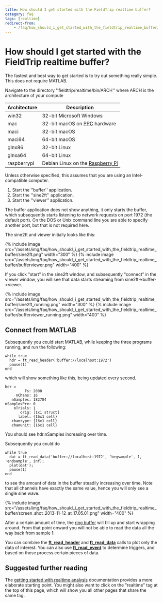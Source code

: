 ```yaml
---
title: How should I get started with the FieldTrip realtime buffer?
category: faq
tags: [realtime]
redirect-from:
    - /faq/how_should_i_get_started_with_the_fieldtrip_realtime_buffer/
---
```


# How should I get started with the FieldTrip realtime buffer?

The fastest and best way to get started is to try out something really simple. This does not require MATLAB.

Navigate to the directory ''fieldtrip/realtime/bin/ARCH'' where ARCH is the architecture of your compute

| Architecture | Description                                                             |
| ------------ | ----------------------------------------------------------------------- |
| win32        | 32-bit Microsoft Windows                                                |
| mac          | 32-bit macOS on [PPC](https://en.wikipedia.org/wiki/PowerPC) hardware    |
| maci         | 32-bit macOS                                                            |
| maci64       | 64-bit macOS                                                            |
| glnx86       | 32-bit Linux                                                            |
| glnxa64      | 64-bit Linux                                                            |
| raspberrypi  | Debian Linux on the [Raspberry Pi](http://www.raspberrypi.org/)         |

Unless otherwise specified, this assumes that you are using an Intel-compatible computer.

1.  Start the ''buffer'' application.
2.  Start the ''sine2ft'' application.
3.  Start the ''viewer'' application.

The buffer application does not show anything, it only starts the buffer, which subsequently starts listening to network requests on port 1972 (the default port). On the DOS or Unix command line you are able to specify another port, but that is not required here.

The sine2ft and viewer initially looks like this:

{% include image src="/assets/img/faq/how_should_i_get_started_with_the_fieldtrip_realtime_buffer/sine2ft.png" width="300" %}
{% include image src="/assets/img/faq/how_should_i_get_started_with_the_fieldtrip_realtime_buffer/bufferviewer.png" width="400" %}

If you click "start" in the sine2ft window, and subsequently "connect" in the viewer window, you will see that data starts streaming from sine2ft->buffer->viewer.

{% include image src="/assets/img/faq/how_should_i_get_started_with_the_fieldtrip_realtime_buffer/sine2ft_running.png" width="300" %}
{% include image src="/assets/img/faq/how_should_i_get_started_with_the_fieldtrip_realtime_buffer/bufferviewer_running.png" width="400" %}

## Connect from MATLAB

Subsequently you could start MATLAB, while keeping the three programs running, and run the following:

    while true
      hdr = ft_read_header('buffer://localhost:1972')
      pause(1)
    end

which will show something like this, being updated every second.

    hdr =
             Fs: 2000
         nChans: 16
       nSamples: 182784
    nSamplesPre: 0
        nTrials: 1
           orig: [1x1 struct]
          label: {16x1 cell}
       chantype: {16x1 cell}
       chanunit: {16x1 cell}

You should see hdr.nSamples increasing over time.

Subsequently you could do

    while true
      dat = ft_read_data('buffer://localhost:1972', 'begsample', 1, 'endsample', inf);
      plot(dat');
      pause(1)
    end

to see the amount of data in the buffer steadily increasing over time. Note that all channels have exactly the same value, hence you will only see a single sine wave.

{% include image src="/assets/img/faq/how_should_i_get_started_with_the_fieldtrip_realtime_buffer/screen_shot_2013-11-12_at_17.05.01.png" width="400" %}

After a certain amount of time, the [ring buffer](https://en.wikipedia.org/wiki/Circular_buffer) will fill up and start wrapping around. From that point onward you will not be able to read the data all the way back from sample 1.

You can combine the **[ft_read_header](/reference/fileio/ft_read_header)** and **[ft_read_data](/reference/fileio/ft_read_data)** calls to plot only the data of interest. You can also use **[ft_read_event](/reference/fileio/ft_read_event)** to determine triggers, and based on those process certain pieces of data.

## Suggested further reading

The [getting started with realtime analysis](/getting_started/realtime) documentation provides a more elaborate starting point. You might also want to click on the "realtime" tag at the top of this page, which will show you all other pages that share the same tag.
